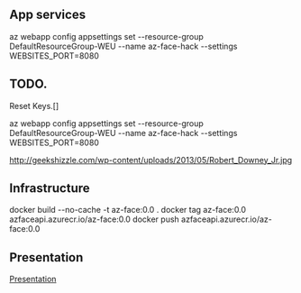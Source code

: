 



## App services
az webapp config appsettings set --resource-group DefaultResourceGroup-WEU --name az-face-hack --settings WEBSITES_PORT=8080

## TODO.

Reset Keys.[]


az webapp config appsettings set --resource-group DefaultResourceGroup-WEU --name az-face-hack --settings WEBSITES_PORT=8080

http://geekshizzle.com/wp-content/uploads/2013/05/Robert_Downey_Jr.jpg


## Infrastructure

 docker build --no-cache -t az-face:0.0 .
 docker tag az-face:0.0 azfaceapi.azurecr.io/az-face:0.0
 docker push azfaceapi.azurecr.io/az-face:0.0


## Presentation
[Presentation](iAttendance-System.pdf)